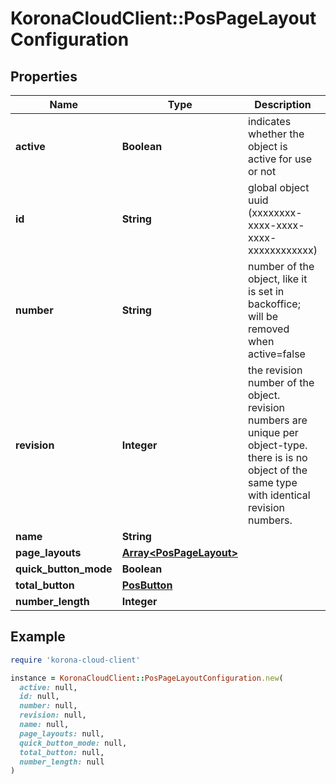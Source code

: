 # KoronaCloudClient::PosPageLayoutConfiguration

## Properties

| Name | Type | Description | Notes |
| ---- | ---- | ----------- | ----- |
| **active** | **Boolean** | indicates whether the object is active for use or not | [optional][readonly] |
| **id** | **String** | global object uuid (xxxxxxxx-xxxx-xxxx-xxxx-xxxxxxxxxxxx) | [optional] |
| **number** | **String** | number of the object, like it is set in backoffice; will be removed when active&#x3D;false | [optional] |
| **revision** | **Integer** | the revision number of the object. revision numbers are unique per object-type. there is is no object of the same type with identical revision numbers. | [optional][readonly] |
| **name** | **String** |  | [optional] |
| **page_layouts** | [**Array&lt;PosPageLayout&gt;**](PosPageLayout.md) |  | [optional] |
| **quick_button_mode** | **Boolean** |  | [optional] |
| **total_button** | [**PosButton**](PosButton.md) |  | [optional] |
| **number_length** | **Integer** |  | [optional] |

## Example

```ruby
require 'korona-cloud-client'

instance = KoronaCloudClient::PosPageLayoutConfiguration.new(
  active: null,
  id: null,
  number: null,
  revision: null,
  name: null,
  page_layouts: null,
  quick_button_mode: null,
  total_button: null,
  number_length: null
)
```

